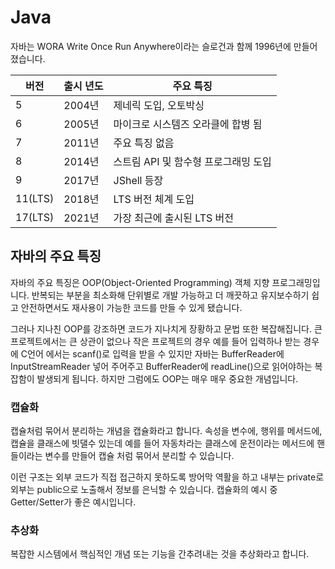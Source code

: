 # Java
자바는 WORA Write Once Run Anywhere이라는 슬로건과 함께 1996년에 만들어졌습니다.

| 버전 | 출시 년도 | 주요 특징 |
| --- | ---| --- |
| 5 | 2004년 | 제네릭 도입, 오토박싱 |
| 6 | 2005년 | 마이크로 시스템즈 오라클에 합병 됨 |
| 7 | 2011년 | 주요 특징 없음 |
| 8 | 2014년 | 스트림 API 및 함수형 프로그래밍 도입 |
| 9 | 2017년 | JShell 등장 |
| 11(LTS) | 2018년 | LTS 버전 체계 도입 |
| 17(LTS) | 2021년 | 가장 최근에 출시된 LTS 버전 |

## 자바의 주요 특징
자바의 주요 특징은 OOP(Object-Oriented Programming) 객체 지향 프로그래밍입니다.
반복되는 부분을 최소화해 단위별로 개발 가능하고 더 깨끗하고 유지보수하기 쉽고 안전하면서도 재사용이 가능한 코드를 만들 수 있게 됐습니다.

그러나 지나친 OOP를 강조하면 코드가 지나치게 장황하고 문법 또한 복잡해집니다.
큰 프로젝트에서는 큰 상관이 없으나 작은 프로젝트의 경우 예를 들어 입력하나 받는 경우에
C언어 에서는 scanf()로 입력을 받을 수 있지만 자바는 BufferReader에 InputStreamReader 넣어 주어주고 BufferReader에 readLine()으로 읽어야하는 복잡함이 발생되게 됩니다.
하지만 그럼에도 OOP는 매우 매우 중요한 개념입니다.

### 캡슐화
캡슐처럼 묶어서 분리하는 개념을 캡슐화라고 합니다.
속성을 변수에, 행위를 메서드에, 캡슐을 클래스에 빗댈수 있는데
예를 들어 자동차라는 클래스에 운전이라는 메서드에 핸들이라는 변수를 만들어 캡슐 처럼 묶어서 분리할 수 있습니다.

이런 구조는 외부 코드가 직접 접근하지 못하도록 방어막 역활을 하고 내부는 private로 외부는 public으로 노출해서 정보를 은닉할 수 있습니다. 
캡슐화의 예시 중 Getter/Setter가 좋은 예시입니다.

### 추상화
복잡한 시스템에서 핵심적인 개념 또는 기능을 간추려내는 것을 추상화라고 합니다.

